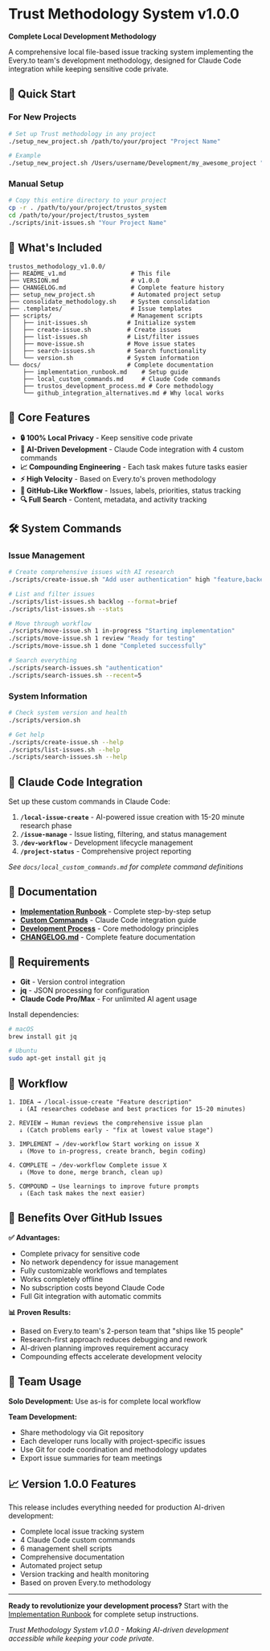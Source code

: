# Trust Methodology System v1.0.0
**Complete Local Development Methodology**

A comprehensive local file-based issue tracking system implementing the Every.to team's development methodology, designed for Claude Code integration while keeping sensitive code private.

## 🚀 Quick Start

### For New Projects
```bash
# Set up Trust methodology in any project
./setup_new_project.sh /path/to/your/project "Project Name"

# Example
./setup_new_project.sh /Users/username/Development/my_awesome_project "My Awesome Project"
```

### Manual Setup
```bash
# Copy this entire directory to your project
cp -r . /path/to/your/project/trustos_system
cd /path/to/your/project/trustos_system
./scripts/init-issues.sh "Your Project Name"
```

## 📁 What's Included

```
trustos_methodology_v1.0.0/
├── README_v1.md                  # This file
├── VERSION.md                    # v1.0.0
├── CHANGELOG.md                  # Complete feature history
├── setup_new_project.sh          # Automated project setup
├── consolidate_methodology.sh    # System consolidation
├── .templates/                   # Issue templates
├── scripts/                      # Management scripts
│   ├── init-issues.sh           # Initialize system
│   ├── create-issue.sh          # Create issues
│   ├── list-issues.sh           # List/filter issues
│   ├── move-issue.sh            # Move issue states
│   ├── search-issues.sh         # Search functionality
│   └── version.sh               # System information
└── docs/                        # Complete documentation
    ├── implementation_runbook.md    # Setup guide
    ├── local_custom_commands.md     # Claude Code commands
    ├── trustos_development_process.md # Core methodology
    └── github_integration_alternatives.md # Why local works
```

## 🎯 Core Features

- **🔒 100% Local Privacy** - Keep sensitive code private
- **🤖 AI-Driven Development** - Claude Code integration with 4 custom commands
- **📈 Compounding Engineering** - Each task makes future tasks easier
- **⚡ High Velocity** - Based on Every.to's proven methodology
- **🔄 GitHub-Like Workflow** - Issues, labels, priorities, status tracking
- **🔍 Full Search** - Content, metadata, and activity tracking

## 🛠️ System Commands

### Issue Management
```bash
# Create comprehensive issues with AI research
./scripts/create-issue.sh "Add user authentication" high "feature,backend"

# List and filter issues
./scripts/list-issues.sh backlog --format=brief
./scripts/list-issues.sh --stats

# Move through workflow
./scripts/move-issue.sh 1 in-progress "Starting implementation"
./scripts/move-issue.sh 1 review "Ready for testing"
./scripts/move-issue.sh 1 done "Completed successfully"

# Search everything
./scripts/search-issues.sh "authentication"
./scripts/search-issues.sh --recent=5
```

### System Information
```bash
# Check system version and health
./scripts/version.sh

# Get help
./scripts/create-issue.sh --help
./scripts/list-issues.sh --help
./scripts/search-issues.sh --help
```

## 🎨 Claude Code Integration

Set up these custom commands in Claude Code:

1. **`/local-issue-create`** - AI-powered issue creation with 15-20 minute research phase
2. **`/issue-manage`** - Issue listing, filtering, and status management  
3. **`/dev-workflow`** - Development lifecycle management
4. **`/project-status`** - Comprehensive project reporting

*See `docs/local_custom_commands.md` for complete command definitions*

## 📖 Documentation

- **[Implementation Runbook](docs/implementation_runbook.md)** - Complete step-by-step setup
- **[Custom Commands](docs/local_custom_commands.md)** - Claude Code integration guide
- **[Development Process](docs/trustos_development_process.md)** - Core methodology principles
- **[CHANGELOG.md](CHANGELOG.md)** - Complete feature documentation

## 🔧 Requirements

- **Git** - Version control integration
- **jq** - JSON processing for configuration
- **Claude Code Pro/Max** - For unlimited AI agent usage

Install dependencies:
```bash
# macOS
brew install git jq

# Ubuntu
sudo apt-get install git jq
```

## 🎯 Workflow

```
1. IDEA → /local-issue-create "Feature description"
   ↓ (AI researches codebase and best practices for 15-20 minutes)

2. REVIEW → Human reviews the comprehensive issue plan  
   ↓ (Catch problems early - "fix at lowest value stage")

3. IMPLEMENT → /dev-workflow Start working on issue X
   ↓ (Move to in-progress, create branch, begin coding)

4. COMPLETE → /dev-workflow Complete issue X
   ↓ (Move to done, merge branch, clean up)

5. COMPOUND → Use learnings to improve future prompts
   ↓ (Each task makes the next easier)
```

## 🌟 Benefits Over GitHub Issues

**✅ Advantages:**
- Complete privacy for sensitive code
- No network dependency for issue management
- Fully customizable workflows and templates
- Works completely offline
- No subscription costs beyond Claude Code
- Full Git integration with automatic commits

**📊 Proven Results:**
- Based on Every.to team's 2-person team that "ships like 15 people"
- Research-first approach reduces debugging and rework
- AI-driven planning improves requirement accuracy
- Compounding effects accelerate development velocity

## 🤝 Team Usage

**Solo Development:** Use as-is for complete local workflow

**Team Development:** 
- Share methodology via Git repository
- Each developer runs locally with project-specific issues
- Use Git for code coordination and methodology updates
- Export issue summaries for team meetings

## 📈 Version 1.0.0 Features

This release includes everything needed for production AI-driven development:

- Complete local issue tracking system
- 4 Claude Code custom commands
- 6 management shell scripts  
- Comprehensive documentation
- Automated project setup
- Version tracking and health monitoring
- Based on proven Every.to methodology

---

**Ready to revolutionize your development process?** Start with the [Implementation Runbook](docs/implementation_runbook.md) for complete setup instructions.

*Trust Methodology System v1.0.0 - Making AI-driven development accessible while keeping your code private.*